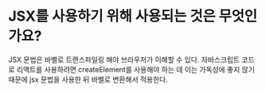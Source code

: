 # JSX를 사용하기 위해 사용되는 것은 무엇인가요?

JSX 문법은 바벨로 트랜스파일링 해야 브라우저가 이해할 수 있다.
자바스크립트 코드로 리액트를 사용하려면 createElement를 사용해야 하는 데 이는 가독성에 좋지 않기 때문에 jsx 문법을 사용한 뒤 바벨로 변환해서 적용한다.